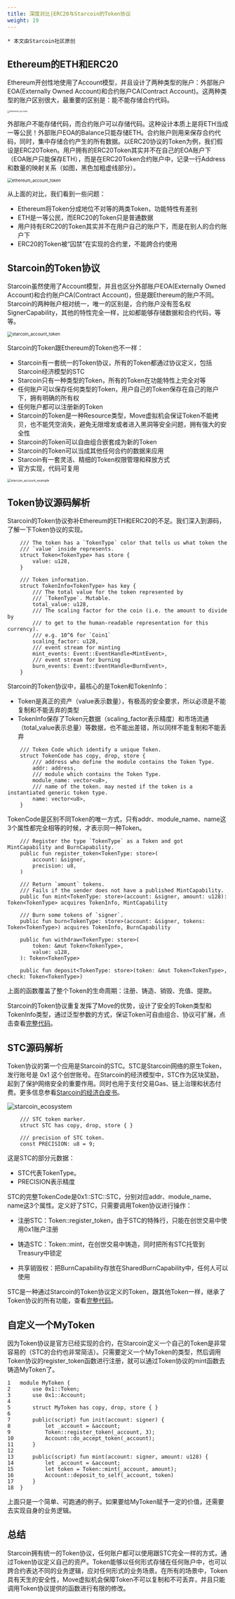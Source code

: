 ```yaml
---
title: 深度对比|ERC20与Starcoin的Token协议
weight: 19
---
```


```
* 本文由Starcoin社区原创
```



## Ethereum的ETH和ERC20

Ethereum开创性地使用了Account模型，并且设计了两种类型的账户：外部账户EOA(Externally Owned Account)和合约账户CA(Contract Account)。这两种类型的账户区别很大，最重要的区别是：能不能存储合约代码。

<img src="https://tva1.sinaimg.cn/large/008i3skNly1gw4119di3vj312o0l6myl.jpg" alt="ethereum_account" style="zoom:33%;" />

外部账户不能存储代码，而合约账户可以存储代码。这种设计本质上是将ETH当成一等公民！外部账户EOA的Balance只能存储ETH。合约账户则用来保存合约代码，同时，集中存储合约产生的所有数据。以ERC20协议的Token为例，我们假设是ERC20Token。用户拥有的ERC20Token其实并不在自己的EOA账户下（EOA账户只能保存ETH），而是在ERC20Token合约账户中，记录一行Address和数量的映射关系（如图，黑色加粗虚线部分）。

<img src="https://tva1.sinaimg.cn/large/008i3skNly1gw42kguzwuj30j707t0ta.jpg" alt="ethereum_account_token" style="zoom:67%;" />

从上面的对比，我们看到一些问题：

* Ethereum将Token分成地位不对等的两类Token，功能特性有差别
* ETH是一等公民，而ERC20的Token只是普通数据
* 用户持有ERC20的Token其实并不在用户自己的账户下，而是在别人的合约账户下
* ERC20的Token被“囚禁”在实现的合约里，不能跨合约使用



## Starcoin的Token协议

Starcoin虽然使用了Account模型，并且也区分外部账户EOA(Externally Owned Account)和合约账户CA(Contract Account)，但是跟Ethereum的账户不同。Starcoin的两种账户相对统一，唯一的区别是，合约账户没有签名权SignerCapability，其他的特性完全一样，比如都能够存储数据和合约代码，等等。

<img src="https://tva1.sinaimg.cn/large/008i3skNly1gw43q501eij30bz08z3yq.jpg" alt="starcoin_account_token" style="zoom:70%;" />

Starcoin的Token跟Ethereum的Token也不一样：

* Starcoin有一套统一的Token协议，所有的Token都通过协议定义，包括Starcoin经济模型的STC
* Starcoin只有一种类型的Token，所有的Token在功能特性上完全对等
* 任何账户可以保存任何类型的Token，用户自己的Token保存在自己的账户下，拥有明确的所有权
* 任何账户都可以注册新的Token
* Starcoin的Token是一种Resource类型，Move虚拟机会保证Token不能拷贝，也不能凭空消失，避免无限增发或者进入黑洞等安全问题，拥有强大的安全性
* Starcoin的Token可以自由组合嵌套成为新的Token
* Starcoin的Token可以当成其他任何合约的数据来应用
* Starcoin有一套灵活、精细的Token权限管理和释放方式
* 官方实现，代码可复用

<img src="https://tva1.sinaimg.cn/large/008i3skNly1gw4413mziqj30n60c9gmc.jpg" alt="starcoin_account_example" style="zoom:50%;" />



## Token协议源码解析

Starcoin的Token协议弥补Ethereum的ETH和ERC20的不足。我们深入到源码，了解一下Token协议的实现。

~~~
    /// The token has a `TokenType` color that tells us what token the
    /// `value` inside represents.
    struct Token<TokenType> has store {
        value: u128,
    }
    
    /// Token information.
    struct TokenInfo<TokenType> has key {
        /// The total value for the token represented by
        /// `TokenType`. Mutable.
        total_value: u128,
        /// The scaling factor for the coin (i.e. the amount to divide by
        /// to get to the human-readable representation for this currency).
        /// e.g. 10^6 for `Coin1`
        scaling_factor: u128,
        /// event stream for minting
        mint_events: Event::EventHandle<MintEvent>,
        /// event stream for burning
        burn_events: Event::EventHandle<BurnEvent>,
    }
~~~

Starcoin的Token协议中，最核心的是Token和TokenInfo：

* Token是真正的资产（value表示数量），有极高的安全要求，所以必须是不能复制和不能丢弃的类型
* TokenInfo保存了Token元数据（scaling_factor表示精度）和市场流通（total_value表示总量）等数据，也不能出差错，所以同样不能复制和不能丢弃

~~~Move
    /// Token Code which identify a unique Token.
    struct TokenCode has copy, drop, store {
        /// address who define the module contains the Token Type.
        addr: address,
        /// module which contains the Token Type.
        module_name: vector<u8>,
        /// name of the token. may nested if the token is a instantiated generic token type.
        name: vector<u8>,
    }
~~~

TokenCode是区别不同Token的唯一方式，只有addr、module_name、name这3个属性都完全相等的时候，才表示同一种Token。

~~~Move
    /// Register the type `TokenType` as a Token and got MintCapability and BurnCapability.
    public fun register_token<TokenType: store>(
        account: &signer,
        precision: u8,
    )
    
    /// Return `amount` tokens.
    /// Fails if the sender does not have a published MintCapability.
    public fun mint<TokenType: store>(account: &signer, amount: u128): Token<TokenType> acquires TokenInfo, MintCapability
    
    /// Burn some tokens of `signer`.
    public fun burn<TokenType: store>(account: &signer, tokens: Token<TokenType>) acquires TokenInfo, BurnCapability
    
    public fun withdraw<TokenType: store>(
        token: &mut Token<TokenType>,
        value: u128,
    ): Token<TokenType>
    
    public fun deposit<TokenType: store>(token: &mut Token<TokenType>, check: Token<TokenType>)
~~~

上面的函数覆盖了整个Token的生命周期：注册、铸造、销毁、充值、提款。

Starcoin的Token协议重复发挥了Move的优势，设计了安全的Token类型和TokenInfo类型，通过泛型参数的方式，保证Token可自由组合、协议可扩展，点击查看[完整代码](https://github.com/starcoinorg/starcoin/blob/master/vm/stdlib/sources/Token.move)。



## STC源码解析

Token协议的第一个应用是Starcoin的STC。STC是Starcoin网络的原生Token，发行账号是 0x1 这个创世账号。在Starcoin的经济模型中，STC作为区块奖励，起到了保护网络安全的重要作用。同时也用于支付交易Gas、链上治理和状态付费。更多信息参看[Starcoin的经济白皮书](https://starcoin.org/zh/overview/economy_whitepaper/)。

![starcoin_ecosystem](https://tva1.sinaimg.cn/large/008i3skNly1gw49l596tnj30dt077gm1.jpg)

~~~Move
    /// STC token marker.
    struct STC has copy, drop, store { }

    /// precision of STC token.
    const PRECISION: u8 = 9;
~~~

这是STC的部分元数据：

* STC代表TokenType。
* PRECISION表示精度

STC的完整TokenCode是0x1::STC::STC，分别对应addr、module_name、name这3个属性。定义好了STC，只需要调用Token协议进行操作：

* 注册STC：Token::register_token，由于STC的特殊行，只能在创世交易中使用0x1账户注册

* 铸造STC：Token::mint，在创世交易中铸造，同时把所有STC托管到Treasury中锁定
* 共享销毁权：把BurnCapability存放在SharedBurnCapability中，任何人可以使用

STC是一种通过Starcoin的Token协议定义的Token，跟其他Token一样，继承了Token协议的所有功能，查看[完整代码](https://github.com/starcoinorg/starcoin/blob/master/vm/stdlib/modules/STC.move)。



## 自定义一个MyToken

因为Token协议是官方已经实现的合约，在Starcoin定义一个自己的Token是非常容易的（STC的合约也非常简洁）。只需要定义一个MyToken的类型，然后调用Token协议的register_token函数进行注册，就可以通过Token协议的mint函数去铸造MyToken了。

~~~Move
1   module MyToken {
2       use 0x1::Token;
3       use 0x1::Account;
4
5       struct MyToken has copy, drop, store { }
6
7       public(script) fun init(account: signer) {
8           let _account = &account;
9           Token::register_token(_account, 3);
10          Account::do_accept_token(_account);
11      }
12
13      public(script) fun mint(account: signer, amount: u128) {
14          let _account = &account;
15          let token = Token::mint(_account, amount);
16          Account::deposit_to_self(_account, token)
17      }
18  }
~~~

上面只是一个简单、可跑通的例子。如果要给MyToken赋予一定的价值，还需要去实现自身的业务逻辑。



## 总结

Starcoin拥有统一的Token协议，任何账户都可以使用跟STC完全一样的方式，通过Token协议定义自己的资产。Token能够以任何形式存储在任何账户中，也可以跨合约表达不同的业务逻辑，应对任何形式的业务场景。在所有的场景中，Token具有天生的安全性，Move虚拟机会保障Token不可以复制和不可丢弃，并且只能调用Token协议提供的函数进行有限的修改。

